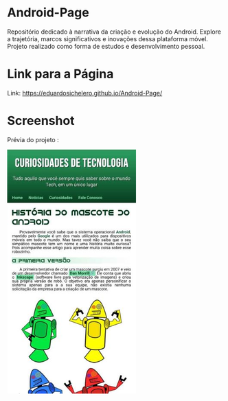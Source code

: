 # Android-Page
Repositório dedicado à narrativa da criação e evolução do Android. Explore a trajetória, marcos significativos e inovações dessa plataforma móvel. Projeto realizado como forma de estudos e desenvolvimento pessoal.

# Link para a Página

Link: https://eduardosichelero.github.io/Android-Page/

# Screenshot
Prévia do projeto :

![screenshot](Screenshot.jpg)
